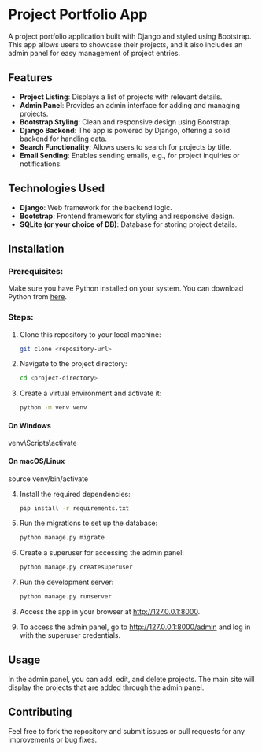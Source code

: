 # Project Portfolio App

A project portfolio application built with Django and styled using Bootstrap. This app allows users to showcase their projects, and it also includes an admin panel for easy management of project entries.

## Features
- **Project Listing**: Displays a list of projects with relevant details.
- **Admin Panel**: Provides an admin interface for adding and managing projects.
- **Bootstrap Styling**: Clean and responsive design using Bootstrap.
- **Django Backend**: The app is powered by Django, offering a solid backend for handling data.
- **Search Functionality**: Allows users to search for projects by title.
- **Email Sending**: Enables sending emails, e.g., for project inquiries or notifications.

## Technologies Used
- **Django**: Web framework for the backend logic.
- **Bootstrap**: Frontend framework for styling and responsive design.
- **SQLite (or your choice of DB)**: Database for storing project details.

## Installation

### Prerequisites:
Make sure you have Python installed on your system. You can download Python from [here](https://www.python.org/downloads/).

### Steps:

1. Clone this repository to your local machine:
   ```bash
   git clone <repository-url>
    ```

2. Navigate to the project directory:
    ```bash
    cd <project-directory>
    ```

3. Create a virtual environment and activate it:
    ```bash
    python -m venv venv
    ```

#### On Windows
venv\Scripts\activate
#### On macOS/Linux
source venv/bin/activate

4. Install the required dependencies:
    ```bash
    pip install -r requirements.txt
    ```
    
5. Run the migrations to set up the database:
    ```bash
    python manage.py migrate
    ```

6. Create a superuser for accessing the admin panel:
    ```bash
    python manage.py createsuperuser
    ```

7. Run the development server:
    ```bash
    python manage.py runserver
    ```

8. Access the app in your browser at http://127.0.0.1:8000.

9. To access the admin panel, go to http://127.0.0.1:8000/admin and log in with the superuser credentials.

## Usage
In the admin panel, you can add, edit, and delete projects.
The main site will display the projects that are added through the admin panel.

## Contributing
Feel free to fork the repository and submit issues or pull requests for any improvements or bug fixes.